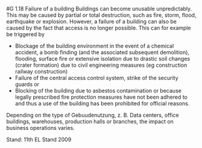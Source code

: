 #G 1.18 Failure of a building
Buildings can become unusable unpredictably. This may be caused by partial or total destruction, such as fire, storm, flood, earthquake or explosion. However, a failure of a building can also be caused by the fact that access is no longer possible. This can for example be triggered by

* Blockage of the building environment in the event of a chemical accident, a bomb finding (and the associated subsequent demolition), flooding, surface fire or extensive isolation due to drastic soil changes (crater formation) due to civil engineering measures (eg construction railway construction)
* Failure of the central access control system, strike of the security guards or
* Blocking of the building due to asbestos contamination or because legally prescribed fire protection measures have not been adhered to and thus a use of the building has been prohibited for official reasons.


Depending on the type of Gebuudenutzung, z. B. Data centers, office buildings, warehouses, production halls or branches, the impact on business operations varies.

Stand: 11th EL Stand 2009



